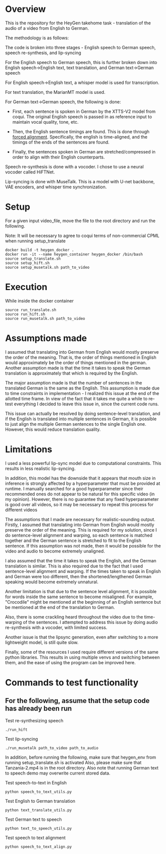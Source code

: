 # Overview

This is the repository for the HeyGen takehome task - translation of the audio of a video from English to German.

The methodology is as follows:

The code is broken into three stages - English speech to German speech, speech re-synthesis, and lip-syncing

For the English speech to German speech, this is further broken down into English speech->English text, text translation, and German text->German speech

For English speech->English text, a whisper model is used for transcription.

For text translation, the MarianMT model is used.

For German text->German speech, the following is done: 
- First, each sentence is spoken in German by the XTTS-V2 model from coqui. The original English speech is passed in as reference input to maintain vocal quality, tone, etc.

- Then, the English sentence timings are found. This is done through [forced alignment](https://pytorch.org/audio/stable/tutorials/forced_alignment_tutorial.html). Specifically, the english is time-aligned, and the timings of the ends of the sentences are found.

- Finally, the sentences spoken in German are stretched/compressed in order to align with their English counterparts. 

Speech re-synthesis is done with a vocoder. I chose to use a neural vocoder called HiFTNet.

Lip-syncing is done with MuseTalk. This is a model with U-net backbone, VAE encoders, and whisper time synchronization.

# Setup
For a given input video_file, move the file to the root directory and run the following.

Note: It will be necessary to agree to coqui terms of non-commercial CPML when running setup_translate

```
docker build -t heygen_docker .
docker run -it --name heygen_container heygen_docker /bin/bash
source setup_translate.sh
source setup_hift.sh
source setup_musetalk.sh path_to_video
```

# Execution
While inside the docker container

```
source run_translate.sh
source run_hift.sh
source run_musetalk.sh path_to_video
```



# Assumptions made
I assumed that translating into German from English would mostly preserve the order of the meaning. 
That is, the order of things mentioned in English would approximately be the order of things mentioned in the german.
Another assumption made is that the time it takes to speak the German translation is approximately that which is
required by the English. 

The major assumption made is that the number of sentences in the translated German is the same as the English.
This assumption is made due to time constraints in implementation - I realized this issue at the end of the allotted 
time frame. In view of the fact that it takes me quite a while to re-test everything I decided to leave this issue
in, since the current code runs. 

This issue can actually be resolved by doing sentence-level translation, and if the English is translated into
multiple sentences in German, it is possible to just align the multiple German sentences to the single English one. 
However, this would reduce translation quality.

# Limitations
I used a less powerful lip-sync model due to computational constraints. This results in less realistic lip-syncing. 

In addition, this model has the downside that it appears that mouth size in inference is strongly affected by a
hyperparameter that must be provided at runtime. I manually searched for a good hyperparameter since their 
recommended ones do not appear to be natural for this specific video (in my opinion). However, there is no guarantee
that any fixed hyperparameter is good over all videos, so it may be necessary to repeat this process for different videos

The assumptions that I made are necessary for realistic-sounding output. Firstly, I assumed that translating into 
German from English would mostly preserve the order of the meaning. This is required for my solution, since I do 
sentence-level alignment and warping, so each sentence is matched together and the German sentence is stretched 
to fit to the English sentence. If this assumption was not made, then it would be possible for the video and audio 
to become extremely unaligned.

I also assumed that the time it takes to speak the English, and the German translation is similar. This is also 
required due to the fact that I used sentence-level alignment and warping. If the times taken to speak in English 
and German were too different, then the shortened/lengthened German speaking would become extremely unnatural.

Another limitation is that due to the sentence level alignment, it is possible for words inside the same sentence
to become misaligned. For example, "Crocodile" might be mentioned at the beginning of an English sentence but
be mentioned at the end of the translation to German.

Also, there is some crackling heard throughout the video due to the time-warping of the sentences. I attempted to address
this issue by doing audio re-synthesis with a vocoder, with limited success.

Another issue is that the lipsync generation, even after switching to a more lightweight model, is still quite slow.

Finally, some of the resources I used require different versions of the same python libraries. This results in 
using multiple venvs and switching between them, and the ease of using the program can be improved here.

# Commands to test functionality

## For the following, assume that the setup code has already been run

Test re-synthesizing speech

```
./run_hift
```

Test lip-syncing

```
./run_musetalk path_to_video path_to_audio
```

In addition, before running the following, make sure that heygen_env from running setup_translate.sh is activated
Also, please make sure that Tanzania-2.mp4 is in the root directory.
Also note that running German text to speech demo may overwrite current stored data.

Test speech-to-text in English

```
python speech_to_text_utils.py
```

Test English to German translation

```
python text_translate_utils.py
```

Test German text to speech

```
python text_to_speech_utils.py
```

Test speech to text alignment

```
python speech_to_text_align.py
```
